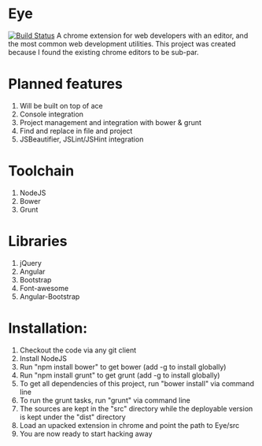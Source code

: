 Eye
===
[![Build Status](https://travis-ci.org/FlyinPanda/Eye.svg?branch=master)](https://travis-ci.org/FlyinPanda/Eye)
A chrome extension for web developers with an editor, and the most common web development utilities. This project was created because I found the existing chrome editors to be sub-par.

Planned features
================
1. Will be built on top of ace
2. Console integration
3. Project management and integration with bower & grunt
4. Find and replace in file and project
5. JSBeautifier, JSLint/JSHint integration

Toolchain
==========
1. NodeJS
2. Bower
3. Grunt

Libraries
=========
1. jQuery
2. Angular
3. Bootstrap
4. Font-awesome
5. Angular-Bootstrap


Installation:
============
1. Checkout the code via any git client
2. Install NodeJS
2. Run "npm install bower" to get bower (add -g to install globally)
3. Run "npm install grunt" to get grunt (add -g to install globally)
4. To get all dependencies of this project, run "bower install" via command line
5. To run the grunt tasks, run "grunt" via command line
6. The sources are kept in the "src" directory while the deployable version is kept under the "dist" directory
7. Load an upacked extension in chrome and point the path to Eye/src
8. You are now ready to start hacking away
